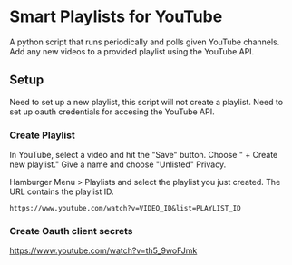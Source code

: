 # Smart Playlists for YouTube

A python script that runs periodically and polls given YouTube channels. Add any new videos to a provided playlist using the YouTube API. 

## Setup
Need to set up a new playlist, this script will not create a playlist. Need to set up oauth credentials for accesing the YouTube API.

### Create Playlist
In YouTube, select a video and hit the "Save" button. Choose " + Create new playlist." Give a name and choose "Unlisted" Privacy.


Hamburger Menu > Playlists and select the playlist you just created. The URL contains the playlist ID. 

`https://www.youtube.com/watch?v=VIDEO_ID&list=PLAYLIST_ID`

### Create Oauth client secrets

https://www.youtube.com/watch?v=th5_9woFJmk
